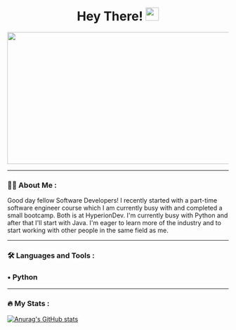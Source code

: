 <h1 align="center">
  Hey There!
  <img src="https://media.giphy.com/media/hvRJCLFzcasrR4ia7z/giphy.gif" width="30px"/>
</h1>
<div align="center">
  <img src="https://media.giphy.com/media/dWesBcTLavkZuG35MI/giphy.gif" width="600" height="300"/>
</div>

---

### :woman_technologist: About Me :
Good day fellow Software Developers!
I recently started with a part-time software engineer course which I am currently busy with and completed a small bootcamp. Both is at HyperionDev. I'm currently busy with Python and after that I'll start with Java. I'm eager to learn more of the industry and to start working with other people in the same field as me.

---

### :hammer_and_wrench: Languages and Tools :
<div>
<h3>&#x2022; Python</h3>
</div>

---

### :fire: My Stats :

[![Anurag's GitHub stats](https://github-readme-stats.vercel.app/api?username=krugerjoshua)](https://github.com/anuraghazra/github-readme-stats)
